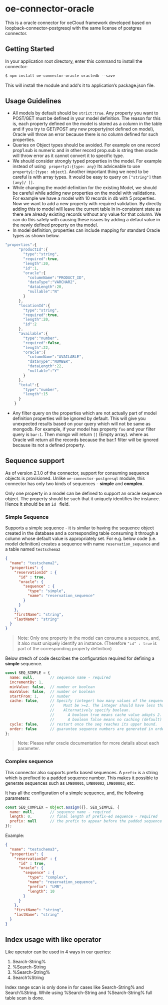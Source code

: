 # oe-connector-oracle

This is a oracle connector for oeCloud framework developed based on loopback-connector-postgresql with the same license of postgres connector.

## Getting Started
In your application root directory, enter this command to install the connector:
```javascript
$ npm install oe-connector-oracle oracledb --save
```
This will install the module and add's it to application’s package.json file.

## Usage Guidelines

* All models by default should be ```strict:true```. Any property you want to POST/GET must be defined in your model definition. The reason for this is, each property defined on the model is stored as a column in the table and if you try to GET/POST any new property(not defined on model), Oracle will throw an error  because there is no column defined for such properties.
* Queries on Object types should be avoided. For example on one record prop1.sub is numeric and in other record prop.sub is string then oracle will throw error as it cannot convert it to specific type.
* We should consider strongly typed properties in the model. For example instead of using ``` property1:{type: any}``` Its adviceable to use ``` property1:{type: object}```. Another important thing we need to be careful is with array types. It would be easy to query on ```["string"]``` than ```[any]/ []```.
* While changing the model definition for the existing Model, we should be careful while adding new properties on the model with validations. For example we have a model with 10 records in db with 5 properties. Now we want to add a new property with required validation. By directly adding this to model will leave the current table in in-consistent state as there are already existing records without any value for that column. We can do this safely with causing these issues by adding a defaul value in the newly defined property on tha model.
* In model definition, properties can  include mapping for standard Oracle types as shown below.

```js
"properties":{
      "productId":{
        "type":"string",
        "required":true,
        "length":20,
        "id":1,
        "oracle":{
          "columnName":"PRODUCT_ID",
          "dataType":"VARCHAR2",
          "dataLength":20,
          "nullable":"N"
        }
      },
      "locationId":{
        "type":"string",
        "required":true,
        "length":20,
        "id":2
      },
      "available":{
        "type":"number",
        "required":false,
        "length":22,
        "oracle":{
          "columnName":"AVAILABLE",
          "dataType":"NUMBER",
          "dataLength":22,
          "nullable":"Y"
        }
      },
      "total":{
        "type":"number",
        "length":15
      }
    }
```

* Any filter query on the properties which are not actually part of model definition properties will be ignored by default. This will give you unexpected results based on your query which will not be same as mongodb. For example, if your model has property ```foo``` and your filter query is ```bar:1```. Then mongo will return ```[]``` (Empty array). where as Oracle will return all the records because the bar:1 filter will be ignored because its not a defined property.

## Sequence support

As of version 2.1.0 of the connector, support for consuming sequence objects is provisioned. Unlike `oe-connector-postgresql` module, this connector has only two kinds of sequences - **simple** and **complex**.

Only one property in a model can be defined to support an oracle sequence object. The property should be such that it uniquely identifies the instance. Hence it should be an `id ` field.

### Simple Sequence

Supports a simple sequence - it is similar to having the sequence object created in the database and a corresponding table consuming it through a column whose default value is appropriately set. For e.g. below code (i.e. model definition) creates a sequence with name `reservation_sequence` and a table named `testschema2`

```json
{
  "name": "testschema2",
  "properties": {
    "reservationId" : {
      "id" : true,
      "oracle": {
        "sequence" : {
          "type": "simple",
          "name": "reservation_sequence"
        }
      }
    },
    "firstName": "string",
    "lastName": "string"
  }
}
```

> Note: Only one property in the model can consume a sequence, and, it also must uniquely identify an instance. (Therefore `"id" : true` is part of the corresponding property definition)

Below strech of code describes the configuration required for defining a **simple** sequence.

```js
const SEQ_SIMPLE = {
  name: null,       // sequence name - required
  incrementBy: 1,
  minValue: false,  // number or boolean
  maxValue: false,  // number or boolean
  startFrom: 1,     // number
  cache: false,     // Specify (integer) how many values of the sequence the database preallocates and keeps in memory for faster access. 
                    //    Must be >=2. The integer should have less than or equal to 28 digits.
                    //    Alternatively specify boolean. 
                    //      A boolean true means cache value adopts 2. 
                    //      A boolean false means no caching (default)
  cycle: false,     // restart once the seq reaches its upper bound.
  order: false      // guarantee sequence numbers are generated in order of request. Default false
};
```

> Note: Please refer oracle documentation for more details about each parameter.

### Complex sequence

This connector also supports prefix based sequences. A `prefix` is a string which is prefixed to a padded sequence number. This makes it possible to generate sequences such as `LMB00001`, `LMB00002`, `LMB00003`, etc.

It has all the configuration of a simple sequence, and, the following parameters:

```js
const SEQ_COMPLEX = Object.assign({}, SEQ_SIMPLE, {
  name: null,       // sequence name - required
  length: 0,        // final length of prefix-ed sequence - required
  prefix: null      // the prefix to appear before the padded sequence - required
});
```
Example:
```json
{
  "name": "testschema3",
  "properties": {
    "reservationId" : {
      "id" : true,
      "oracle": {
        "sequence" : {
          "type": "complex",
          "name": "reservation_sequence",
          "prefix": "LMB",
          "length": 10
        }
      }
    },
    "firstName": "string",
    "lastName": "string"
  }
}
```

## Index usage with like operator

Like operator can be used in 4 ways in our queries:

1) Search-String%
2) %Search-String
3) %Search-String%
4) Search%String

Index range scan is only done in for cases like Search-String% and Search%String.
While using %Search-String and %Search-String% full table scan is done.